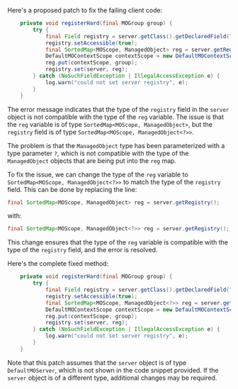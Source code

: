 Here's a proposed patch to fix the failing client code:
```java
    private void registerHard(final MOGroup group) {
        try {
            final Field registry = server.getClass().getDeclaredField("registry");
            registry.setAccessible(true);
            final SortedMap<MOScope, ManagedObject> reg = server.getRegistry();
            DefaultMOContextScope contextScope = new DefaultMOContextScope(new OctetString(""), group.getScope());
            reg.put(contextScope, group);
            registry.set(server, reg);
        } catch (NoSuchFieldException | IllegalAccessException e) {
            log.warn("could not set server registry", e);
        }
    }
```
The error message indicates that the type of the `registry` field in the `server` object is not compatible with the type of the `reg` variable. The issue is that the `reg` variable is of type `SortedMap<MOScope, ManagedObject>`, but the `registry` field is of type `SortedMap<MOScope, ManagedObject<?>>`.


The problem is that the `ManagedObject` type has been parameterized with a type parameter `?`, which is not compatible with the type of the `ManagedObject` objects that are being put into the `reg` map.

To fix the issue, we can change the type of the `reg` variable to `SortedMap<MOScope, ManagedObject<?>>` to match the type of the `registry` field. This can be done by replacing the line:
```java
final SortedMap<MOScope, ManagedObject> reg = server.getRegistry();
```
with:
```java
final SortedMap<MOScope, ManagedObject<?>> reg = server.getRegistry();
```
This change ensures that the type of the `reg` variable is compatible with the type of the `registry` field, and the error is resolved.

Here's the complete fixed method:
```java
    private void registerHard(final MOGroup group) {
        try {
            final Field registry = server.getClass().getDeclaredField("registry");
            registry.setAccessible(true);
            final SortedMap<MOScope, ManagedObject<?>> reg = server.getRegistry();
            DefaultMOContextScope contextScope = new DefaultMOContextScope(new OctetString(""), group.getScope());
            reg.put(contextScope, group);
            registry.set(server, reg);
        } catch (NoSuchFieldException | IllegalAccessException e) {
            log.warn("could not set server registry", e);
        }
    }
```
Note that this patch assumes that the `server` object is of type `DefaultMOServer`, which is not shown in the code snippet provided. If the `server` object is of a different type, additional changes may be required.